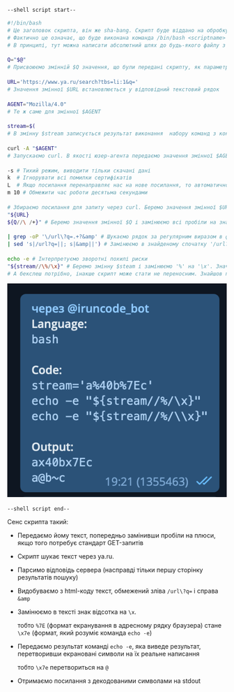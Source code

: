 `--shell script start--`

```bash
#!/bin/bash
# Це заголовок скрипта, він же sha-bang. Скрипт буде віддано на обробку утиліті /bin/bash
# Фактично це означає, що буде виконана команда /bin/bash <scriptname>
# В принципі, тут можна написати абсолютний шлях до будь-якого файлу з бітом executable і будь-якими параметрами і атрибутами

Q="$@"
# Присвоюємо змінній $Q значення, що були передані скрипту, як параметри

URL='https://www.ya.ru/search?tbs=li:1&q='
# Значення змінної $URL встановлюється у відповідний текстовий рядок

AGENT="Mozilla/4.0"
# Те ж саме для змінної $AGENT

stream=$(
# В змінну $stream записується результат виконання  набору команд з конструкції $()

curl -A "$AGENT"
# Запускаємо curl. В якості юзер-агента передаємо значення змінної $AGENT

-s # Тихий режим, виводити тільки скачані дані
k  # Ігнорувати всі помилки сертифікатів
L  # Якщо посилання перенаправляє нас на нове посилання, то автоматично переходити за ним, а не завершувати роботу
m 10 # Обмежити час роботи десятьма секундами
  
# Збираємо посилання для запиту через curl. Беремо значення змінної $URL
"${URL}
${Q//\ /+}" # Беремо значення змінної $Q і замінюємо всі пробіли на знак плюс. Не зрозуміло навіщо бекслеш, тут пробіл екранувати не потрібно
  
| grep -oP '\/url\?q=.+?&amp' # Шукаємо рядок за регулярним виразом в форматі Perl (-P). Відображаємо тільки те, що підпадає під вираз, а не весь рядок (-o)
| sed 's|/url?q=||; s|&amp||') # Замінюємо в знайденому спочатку '/url?q=' а потім '&amp' на пустий рядок. Тобто видаляємо їх.

echo -e # Інтерпретуємо зворотні похилі риски
"${stream//\%/\x}" # Беремо змінну $steam і замінюємо '%' на '\x'. Значок відсотка екранувати не потрібно.
# А бекслеш потрібно, інакше скрипт може стати не переносним. Знайшов платформу, де некранований бекслеш викликає проблеми:
```

![Бекслеш потребує екранування](iruncode.png)

`--shell script end--`

Сенс скрипта такий:
* Передаємо йому текст, попередньо замінивши пробіли на плюси, якщо того потребує стандарт GET-запитів
* Скрипт шукає текст через ya.ru.
* Парсимо відповідь сервера (насправді тільки першу сторінку результатів пошуку)
* Видобуваємо з html-коду текст, обмежений зліва `/url\?q=` і справа `&amp`
* Замінюємо в тексті знак відсотка на `\x`.

  тобто `%7E` (формат екранування в адресному рядку браузера) стане `\x7e` (формат, який розуміє команда `echo -e`)

* Передаємо результат команді `echo -e`, яка виведе результат, перетворивши екрановані символи на їх реальне написання

  тобто `\x7e` перетвориться на `@`

* Отримаємо посилання з декодованими символами на stdout
